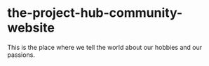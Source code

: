 # the-project-hub-community-website
This is the place where we tell the world about our hobbies and our passions.
